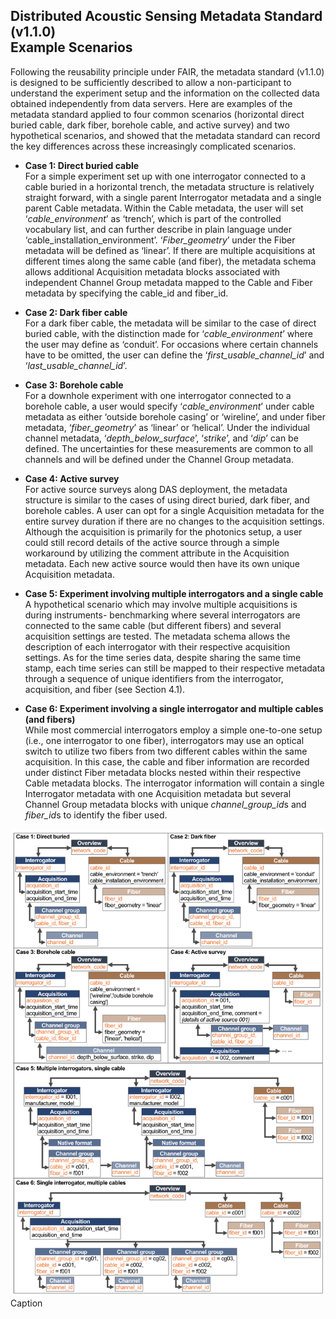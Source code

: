 ## Distributed Acoustic Sensing Metadata Standard (v1.1.0) <br> Example Scenarios 

Following the reusability principle under FAIR, the metadata standard (v1.1.0) is designed to be sufficiently described to allow a non-participant to understand the experiment setup and the information on the collected data obtained independently from data servers. Here are examples of the metadata standard applied to four common scenarios (horizontal direct buried cable, dark fiber, borehole cable, and active survey) and two hypothetical scenarios, and showed that the metadata standard can record the key differences across these increasingly complicated scenarios.

* **Case 1: Direct buried cable**\
For a simple experiment set up with one interrogator connected to a cable buried in a horizontal trench, the metadata structure is relatively straight forward, with a single parent Interrogator metadata and a single parent Cable metadata. Within the Cable metadata, the user will set ‘*cable_environment*’ as ‘trench’, which is part of the controlled vocabulary list, and can further describe in plain language under ‘cable_installation_environment’. ‘*Fiber_geometry*’ under the Fiber metadata will be defined as ‘linear’. If there are multiple acquisitions at different times along the same cable (and fiber), the metadata schema allows additional Acquisition metadata blocks associated with independent Channel Group metadata mapped to the Cable and Fiber metadata by specifying the cable_id and fiber_id.

* **Case 2: Dark fiber cable**\
For a dark fiber cable, the metadata will be similar to the case of direct buried cable, with the distinction made for ‘*cable_environment*’ where the user may define as ‘conduit’. For occasions where certain channels have to be omitted, the user can define the ‘*first_usable_channel_id*’ and ‘*last_usable_channel_id*’. 

* **Case 3: Borehole cable**\
For a downhole experiment with one interrogator connected to a borehole cable, a user would specify ‘*cable_environment*’ under cable metadata as either ‘outside borehole casing’ or ‘wireline’, and under fiber metadata, ‘*fiber_geometry*’ as ‘linear’ or ‘helical’. Under the individual channel metadata, ‘*depth_below_surface*’, ‘*strike*’, and ‘*dip*’ can be defined. The uncertainties for these measurements are common to all channels and will be defined under the Channel Group metadata. 

* **Case 4: Active survey**\
For active source surveys along DAS deployment, the metadata structure is similar to the cases of using direct buried, dark fiber, and borehole cables. A user can opt for a single Acquisition metadata for the entire survey duration if there are no changes to the acquisition settings. Although the acquisition is primarily for the photonics setup, a user could still record details of the active source through a simple workaround by utilizing the comment attribute in the Acquisition metadata. Each new active source would then have its own unique Acquisition metadata. 

* **Case 5: Experiment involving multiple interrogators and a single cable**\
A hypothetical scenario which may involve multiple acquisitions is during instruments- benchmarking where several interrogators are connected to the same cable (but different fibers) and several acquisition settings are tested. The metadata schema allows the description of each interrogator with their respective acquisition settings. As for the time series data, despite sharing the same time stamp, each time series can still be mapped to their respective metadata through a sequence of unique identifiers from the interrogator, acquisition, and fiber (see Section 4.1).

* **Case 6: Experiment involving a single interrogator and multiple cables (and fibers)**\
While most commercial interrogators employ a simple one-to-one setup (i.e., one interrogator to one fiber), interrogators may use an optical switch to utilize two fibers from two different cables within the same acquisition. In this case, the cable and fiber information are recorded under distinct Fiber metadata blocks nested within their respective Cable metadata blocks. The interrogator information will contain a single Interrogator metadata with one Acquisition metadata but several Channel Group metadata blocks with unique *channel_group_id*s and *fiber_id*s to identify the fiber used.

![Abridged version of metadata models for six different scenarios, focusing on the skeletal hierarchical structure and key attributes important in each scenario.](../figures/fig_metadata_schema_example_cases.png)
Caption
